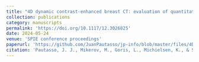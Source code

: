 ```yaml
---
title: "4D dynamic contrast-enhanced breast CT: evaluation of quantitative accuracy"
collection: publications
category: manuscripts
permalink: 'https://doi.org/10.1117/12.3026825'
date: 2024-05-24
venue: 'SPIE conference proceedings'
paperurl: 'https://github.com/JuanPautasso/jp-info/blob/master/files/4D_Dynamic_Contrast_Enhanced_Breast_CT_IWBI_2024.pdf'
citation: 'Pautasso, J. J., Mikerov, M., Goris, L., Michielsen, K., & Sechopoulos, I. (2024, May). 4D Dynamic Contrast-Enhanced Breast CT: Evaluation of quantitative accuracy. In Society of Photo-Optical Instrumentation Engineers (SPIE) Conference Series (Vol. 13174, p. 131740W).'
---
```

